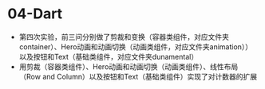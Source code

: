 # 04-Dart
- 第四次实验，前三问分别做了剪裁和变换（容器类组件，对应文件夹container）、Hero动画和动画切换（动画类组件，对应文件夹animation））以及按钮和Text（基础类组件，对应文件夹dunamental）
- 用剪裁（容器类组件）、Hero动画和动画切换（动画类组件）、线性布局（Row and Column）以及按钮和Text（基础类组件）实现了对计数器的扩展
